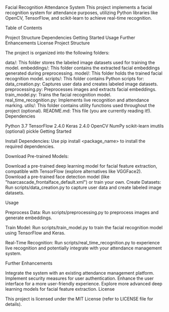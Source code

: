 Facial Recognition Attendance System
This project implements a facial recognition system for attendance purposes, utilizing Python libraries like OpenCV, TensorFlow, and scikit-learn to achieve real-time recognition.

Table of Contents

Project Structure
Dependencies
Getting Started
Usage
Further Enhancements
License
Project Structure

The project is organized into the following folders:

data/: This folder stores the labeled image datasets used for training the model.
embeddings/: This folder contains the extracted facial embeddings generated during preprocessing.
model/: This folder holds the trained facial recognition model.
scripts/: This folder contains Python scripts for:
data_creation.py: Captures user data and creates labeled image datasets.
preprocessing.py: Preprocesses images and extracts facial embeddings.
train_model.py: Trains the facial recognition model.
real_time_recognition.py: Implements live recognition and attendance marking.
utils/: This folder contains utility functions used throughout the project (optional).
README.md: This file (you are currently reading it!).
Dependencies

Python 3.7
TensorFlow 2.4.0
Keras 2.4.0
OpenCV
NumPy
scikit-learn
imutils (optional)
pickle
Getting Started

Install Dependencies: Use pip install <package_name> to install the required dependencies.

Download Pre-trained Models:

Download a pre-trained deep learning model for facial feature extraction, compatible with TensorFlow (explore alternatives like VGGFace2).
Download a pre-trained face detection model (like "haarcascade_frontalface_default.xml") or train your own.
Create Datasets: Run scripts/data_creation.py to capture user data and create labeled image datasets.

Usage

Preprocess Data: Run scripts/preprocessing.py to preprocess images and generate embeddings.

Train Model: Run scripts/train_model.py to train the facial recognition model using TensorFlow and Keras.

Real-Time Recognition: Run scripts/real_time_recognition.py to experience live recognition and potentially integrate with your attendance management system.

Further Enhancements

Integrate the system with an existing attendance management platform.
Implement security measures for user authentication.
Enhance the user interface for a more user-friendly experience.
Explore more advanced deep learning models for facial feature extraction.
License

This project is licensed under the MIT License (refer to LICENSE file for details).
